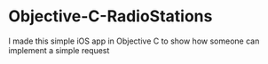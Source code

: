 # Objective-C-RadioStations
I made this simple iOS app in Objective C to show how someone can implement a simple request
